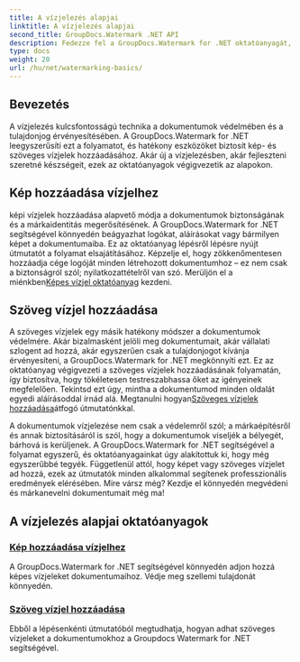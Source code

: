 ```yaml
---
title: A vízjelezés alapjai
linktitle: A vízjelezés alapjai
second_title: GroupDocs.Watermark .NET API
description: Fedezze fel a GroupDocs.Watermark for .NET oktatóanyagát, amellyel könnyedén adhat hozzá kép- és szöveges vízjeleket. Védje meg dokumentumait ezekkel a könnyen követhető útmutatókkal.
type: docs
weight: 20
url: /hu/net/watermarking-basics/
---
```

## Bevezetés
A vízjelezés kulcsfontosságú technika a dokumentumok védelmében és a tulajdonjog érvényesítésében. A GroupDocs.Watermark for .NET leegyszerűsíti ezt a folyamatot, és hatékony eszközöket biztosít kép- és szöveges vízjelek hozzáadásához. Akár új a vízjelezésben, akár fejleszteni szeretné készségeit, ezek az oktatóanyagok végigvezetik az alapokon.

## Kép hozzáadása vízjelhez

 képi vízjelek hozzáadása alapvető módja a dokumentumok biztonságának és a márkaidentitás megerősítésének. A GroupDocs.Watermark for .NET segítségével könnyedén beágyazhat logókat, aláírásokat vagy bármilyen képet a dokumentumaiba. Ez az oktatóanyag lépésről lépésre nyújt útmutatót a folyamat elsajátításához. Képzelje el, hogy zökkenőmentesen hozzáadja cége logóját minden létrehozott dokumentumhoz – ez nem csak a biztonságról szól; nyilatkozattételről van szó. Merüljön el a miénkben[Képes vízjel oktatóanyag](./add-image-watermark/) kezdeni.

## Szöveg vízjel hozzáadása

 A szöveges vízjelek egy másik hatékony módszer a dokumentumok védelmére. Akár bizalmasként jelöli meg dokumentumait, akár vállalati szlogent ad hozzá, akár egyszerűen csak a tulajdonjogot kívánja érvényesíteni, a GroupDocs.Watermark for .NET megkönnyíti ezt. Ez az oktatóanyag végigvezeti a szöveges vízjelek hozzáadásának folyamatán, így biztosítva, hogy tökéletesen testreszabhassa őket az igényeinek megfelelően. Tekintsd ezt úgy, mintha a dokumentumod minden oldalát egyedi aláírásoddal írnád alá. Megtanulni hogyan[Szöveges vízjelek hozzáadása](./add-text-watermark/)átfogó útmutatónkkal.

A dokumentumok vízjelezése nem csak a védelemről szól; a márkaépítésről és annak biztosításáról is szól, hogy a dokumentumok viseljék a bélyegét, bárhová is kerüljenek. A GroupDocs.Watermark for .NET segítségével a folyamat egyszerű, és oktatóanyagainkat úgy alakítottuk ki, hogy még egyszerűbbé tegyék. Függetlenül attól, hogy képet vagy szöveges vízjelet ad hozzá, ezek az útmutatók minden alkalommal segítenek professzionális eredmények elérésében. Mire vársz még? Kezdje el könnyedén megvédeni és márkanevelni dokumentumait még ma!

## A vízjelezés alapjai oktatóanyagok
### [Kép hozzáadása vízjelhez](./add-image-watermark/)
A GroupDocs.Watermark for .NET segítségével könnyedén adjon hozzá képes vízjeleket dokumentumaihoz. Védje meg szellemi tulajdonát könnyedén.
### [Szöveg vízjel hozzáadása](./add-text-watermark/)
Ebből a lépésenkénti útmutatóból megtudhatja, hogyan adhat szöveges vízjeleket a dokumentumokhoz a Groupdocs Watermark for .NET segítségével.